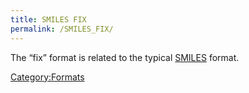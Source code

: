 ```yaml
---
title: SMILES FIX
permalink: /SMILES_FIX/
---
```


The “fix” format is related to the typical [SMILES](/SMILES "wikilink") format.

[Category:Formats](/Category:Formats "wikilink")